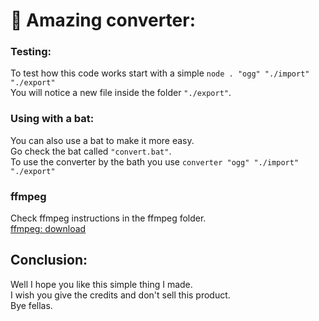 # 💱 Amazing converter:

### Testing:

To test how this code works start with a simple `node . "ogg" "./import" "./export"`<br>
You will notice a new file inside the folder `"./export"`.

### Using with a bat:

You can also use a bat to make it more easy.<br>
Go check the bat called `"convert.bat"`.<br>
To use the converter by the bath you use `converter "ogg" "./import" "./export"`

### ffmpeg

Check ffmpeg instructions in the ffmpeg folder.<br>
[ffmpeg: download](https://www.ffmpeg.org/download.html)

## Conclusion:

Well I hope you like this simple thing I made.<br>
I wish you give the credits and don't sell this product.<br>
Bye fellas.
